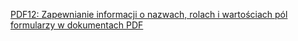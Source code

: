 [PDF12: Zapewnianie informacji o nazwach, rolach i wartościach pól formularzy w dokumentach PDF](https://www.w3.org/WAI/WCAG22/Techniques/pdf/PDF12)